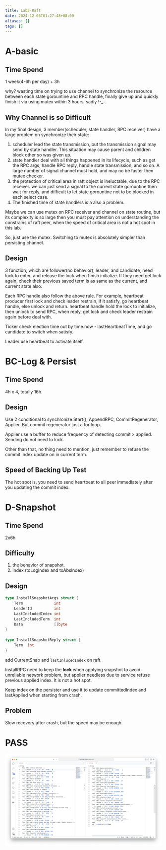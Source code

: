 ```yaml
---
title: Lab3-Raft
date: 2024-12-05T01:27:48+08:00
aliases: []
tags: []
---
```


# A-basic

## Time Spend

1 week(4-6h per day) + 3h

why? wasting time on trying to use channel to synchronize the resource between each state gorountine and RPC handle, finally give up and quickly finish it via using mutex within 3 hours, sadly !-_-.

## Why Channel is so Difficult

In my final design, 3 member(scheduler, state handler, RPC receiver) have a large problem on synchronize their state:

1. scheduler lead the state transmission, but the transmission signal may send by state handler. This situation may cause parent and children block other so was given up.
2. state handler deal with all things happened in its lifecycle, such as get the RPC args, handle RPC reply, handle state transmission, and so on. A large number of signal channel must hold, and may no be faster then mutex checker.
3. the protection of critical area in raft object is ineluctable, due to the RPC receiver. we can just send a signal to the current state gorountine then wait for reply, and difficult to let state gorountine not to be blocked in each select case.
4. The finished time of state handlers is a also a problem.

Maybe we can use mutex on RPC receiver and channel on state routine, but its complexity is so large then you must pay attention on understanding the constrains of raft peer, when the speed of critical area is not a hot spot in this lab.

So, just use the mutex. Switching to mutex is absolutely simpler than persisting channel.

## Design

3 function, which are follower(no behavior), leader, and candidate, need lock to enter, and release the lock when finish initialize. If they need get lock again, check their previous saved term is as same as the current, and current state also.

Each RPC handle also follow the above rule. For example, heartbeat producer first lock and check leader restrain, if it satisfy, go heartbeat handle, else unlock and return. heartbeat handle hold the lock to initialize, then unlock to send RPC, when reply, get lock and check leader restrain again before deal with.

Ticker check election time out by time.now - lastHeartbeatTime, and go candidate to switch when satisfy.

Leader use heartbeat to activate itself.

# BC-Log & Persist

## Time Spend

4h x 4, totally 16h.

## Design

Use 2 conditional to synchronize Start(), AppendRPC, CommitRegenerator, Applier. But commit regenerator just a for loop.

Applier use a buffer to reduce frequency of detecting commit > applied. Sending do not need to lock.

Other than that, no thing need to mention, just remember to refuse the commit index update on in current term.

## Speed of Backing Up Test

The hot spot is, you need to send heartbeat to all peer immediately after you updating the commit index.

# D-Snapshot

## Time Spend

2x6h

## Difficulty

1. the behavior of snapshot.
2. index (toLogIndex and toAbsIndex)

## Design

```go
type InstallSnapshotArgs struct {
	Term              int
	LeaderId          int
	LastIncludedIndex int
	LastIncludedTerm  int
	Data              []byte
}

type InstallSnapshotReply struct {
	Term  int
}
```

add CurrentSnap and `lastInlucedIndex` on raft.

InstallRPC need to keep the **lock** when applying snapshot to avoid unreliable network problem, but applier needless due to service refuse previous applied index. It is not a hot spot.

Keep index on the persister and use it to update committedIndex and lastApplied when starting from crash.

## Problem

Slow recovery after crash, but the speed may be enough.

# PASS

![](attachments/Lab3.png)
